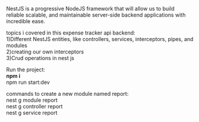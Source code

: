 NestJS is a progressive NodeJS framework that will allow us to build reliable scalable, and maintainable server-side backend applications with incredible ease.<br/>


topics i covered in this expense tracker api backend:<br/>
1)Different NestJS entities, like controllers, services, interceptors, pipes, and modules<br/>
2)creating our own interceptors<br/>
3)Crud operations in nest js<br/>

Run the project:<br>
<b>npm i</b><br/>
</b>npm run start:dev</b><br/>


commands to create a new module named report:<br/>
nest g module report<br/>
nest g controller report<br/>
nest g service report<br/>
